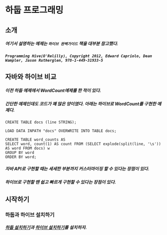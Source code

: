 # 하둡 프로그래밍



## 소개
##### 여기서 설명하는 예제는 `하이브 완벽가이드` 책을 대부분 참고했다.
##### `Programming Hive(O'Relilly), Copyright 2012, Edward Capriolo, Dean Wampler, Jason Rutherglen, 978-1-449-31933-5`

## 자바와 하이브 비교
##### 이전 하둡 예제에서 WordCount예제를 한 적이 있다.
##### 간단한 예제인데도 코드가 꽤 많은 양이였다. 아래는 하이브로 WordCount를 구현한 예제다.
```
CREATE TABLE docs (line STRING);

LOAD DATA INPATH "docs" OVERWRITE INTO TABLE docs;

CREATE TABLE word_counts AS
SELECT word, count(1) AS count FROM (SELECT explode(split(line, '\s')) AS word FROM docs) w
GROUP BY word
ORDER BY word;
```
##### 자바 API로 구현할 때는 세세한 부분까지 커스터마이징 할 수 있다는 장점이 있다.
##### 하이브로 구현할 땐 쉽고 빠르게 구현할 수 있다는 장점이 있다.



## 시작하기
### 하둡과 하이브 설치하기
##### [하둡 설치하기](https://github.com/googolhkl/TIL/tree/master/hadoop2/installation)과 [하이브 설치하기](https://github.com/googolhkl/TIL/tree/master/hadoop2/hive/installation)를 설치하자.

